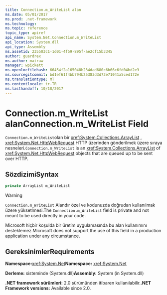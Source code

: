 ```yaml
---
title: Connection.m_WriteList alan
ms.date: 05/01/2017
ms.prod: .net-framework
ms.technology: 
ms.topic: reference
topic_type: apiref
api_name: System.Net.Connection.m_WriteList
api_location: System.dll
api_type: Assembly
ms.assetid: 235503c1-1d01-4f59-895f-ae2cf15b3345
author: guardrex
ms.author: mairaw
manager: wpickett
ms.openlocfilehash: 66454f2a165048b234dad680c6b66c6fd04bd2e3
ms.sourcegitcommit: bd1ef61f4bb794b25383d3d72e71041a5ced172e
ms.translationtype: MT
ms.contentlocale: tr-TR
ms.lasthandoff: 10/18/2017
---
```

# <a name="connectionmwritelist-field"></a><span data-ttu-id="08c1f-102">Connection.m\_WriteList alan</span><span class="sxs-lookup"><span data-stu-id="08c1f-102">Connection.m\_WriteList Field</span></span>

<span data-ttu-id="08c1f-103">`Connection.m_WriteList`olan bir <xref:System.Collections.ArrayList> , <xref:System.Net.HttpWebRequest> HTTP üzerinden gönderilmek üzere sıraya nesneleri.</span><span class="sxs-lookup"><span data-stu-id="08c1f-103">`Connection.m_WriteList` is an <xref:System.Collections.ArrayList> of <xref:System.Net.HttpWebRequest> objects that are queued up to be sent over HTTP.</span></span>

## <a name="syntax"></a><span data-ttu-id="08c1f-104">Sözdizimi</span><span class="sxs-lookup"><span data-stu-id="08c1f-104">Syntax</span></span>
  
```csharp  
private ArrayList m_WriteList
```

> [!WARNING]
> <span data-ttu-id="08c1f-105">`Connection.m_WriteList` Alandır özel ve kodunuzda doğrudan kullanılmak üzere yüksetlmesi.</span><span class="sxs-lookup"><span data-stu-id="08c1f-105">The `Connection.m_WriteList` field is private and not meant to be used directly in your code.</span></span>
> 
> <span data-ttu-id="08c1f-106">Microsoft hiçbir koşulda bir üretim uygulamasında bu alan kullanımını desteklemez.</span><span class="sxs-lookup"><span data-stu-id="08c1f-106">Microsoft does not support the use of this field in a production application under any circumstance.</span></span>

## <a name="requirements"></a><span data-ttu-id="08c1f-107">Gereksinimler</span><span class="sxs-lookup"><span data-stu-id="08c1f-107">Requirements</span></span>

<span data-ttu-id="08c1f-108">**Namespace:**<xref:System.Net></span><span class="sxs-lookup"><span data-stu-id="08c1f-108">**Namespace:** <xref:System.Net></span></span>

<span data-ttu-id="08c1f-109">**Derleme:** sisteminde (System.dll)</span><span class="sxs-lookup"><span data-stu-id="08c1f-109">**Assembly:** System (in System.dll)</span></span>

<span data-ttu-id="08c1f-110">**.NET framework sürümleri:** 2.0 sürümünden itibaren kullanılabilir.</span><span class="sxs-lookup"><span data-stu-id="08c1f-110">**.NET Framework versions:** Available since 2.0.</span></span>
